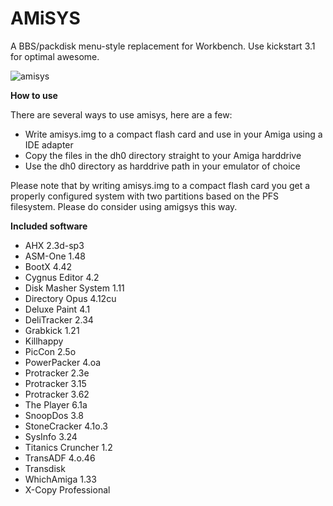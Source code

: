 # AMiSYS
A BBS/packdisk menu-style replacement for Workbench. Use kickstart 3.1 for optimal awesome.

![amisys](https://github.com/cliffordcarnmo/amiga-hd-menu/blob/master/screenshot.jpg)

**How to use**

There are several ways to use amisys, here are a few:
* Write amisys.img to a compact flash card and use in your Amiga using a IDE adapter
* Copy the files in the dh0 directory straight to your Amiga harddrive
* Use the dh0 directory as harddrive path in your emulator of choice

Please note that by writing amisys.img to a compact flash card you get a properly configured system with two partitions based on the PFS filesystem. Please do consider using amigsys this way.

**Included software**

* AHX 2.3d-sp3
* ASM-One 1.48
* BootX 4.42
* Cygnus Editor 4.2
* Disk Masher System 1.11
* Directory Opus 4.12cu
* Deluxe Paint 4.1
* DeliTracker 2.34
* Grabkick 1.21
* Killhappy
* PicCon 2.5o
* PowerPacker 4.oa
* Protracker 2.3e
* Protracker 3.15
* Protracker 3.62
* The Player 6.1a
* SnoopDos 3.8
* StoneCracker 4.1o.3
* SysInfo 3.24
* Titanics Cruncher 1.2
* TransADF 4.o.46
* Transdisk
* WhichAmiga 1.33
* X-Copy Professional